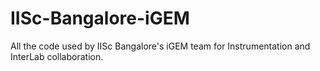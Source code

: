 # IISc-Bangalore-iGEM
All the code used by IISc Bangalore's iGEM team for Instrumentation and InterLab collaboration.
